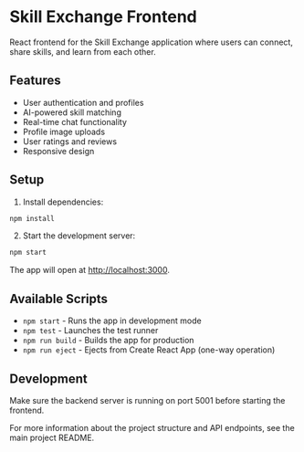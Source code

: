 # Skill Exchange Frontend

React frontend for the Skill Exchange application where users can connect, share skills, and learn from each other.

## Features

- User authentication and profiles
- AI-powered skill matching
- Real-time chat functionality
- Profile image uploads
- User ratings and reviews
- Responsive design

## Setup

1. Install dependencies:
```bash
npm install
```

2. Start the development server:
```bash
npm start
```

The app will open at [http://localhost:3000](http://localhost:3000).

## Available Scripts

- `npm start` - Runs the app in development mode
- `npm test` - Launches the test runner
- `npm run build` - Builds the app for production
- `npm run eject` - Ejects from Create React App (one-way operation)

## Development

Make sure the backend server is running on port 5001 before starting the frontend.

For more information about the project structure and API endpoints, see the main project README.
